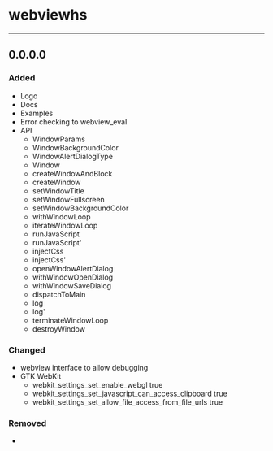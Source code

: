 # webviewhs

---

## 0.0.0.0

### Added

- Logo
- Docs
- Examples
- Error checking to webview_eval
- API
    - WindowParams
    - WindowBackgroundColor
    - WindowAlertDialogType
    - Window
    - createWindowAndBlock
    - createWindow
    - setWindowTitle
    - setWindowFullscreen
    - setWindowBackgroundColor
    - withWindowLoop
    - iterateWindowLoop
    - runJavaScript
    - runJavaScript'
    - injectCss
    - injectCss'
    - openWindowAlertDialog
    - withWindowOpenDialog
    - withWindowSaveDialog
    - dispatchToMain
    - log
    - log'
    - terminateWindowLoop
    - destroyWindow

### Changed

- webview interface to allow debugging
- GTK WebKit
    - webkit_settings_set_enable_webgl true
    - webkit_settings_set_javascript_can_access_clipboard true
    - webkit_settings_set_allow_file_access_from_file_urls true

### Removed

-
